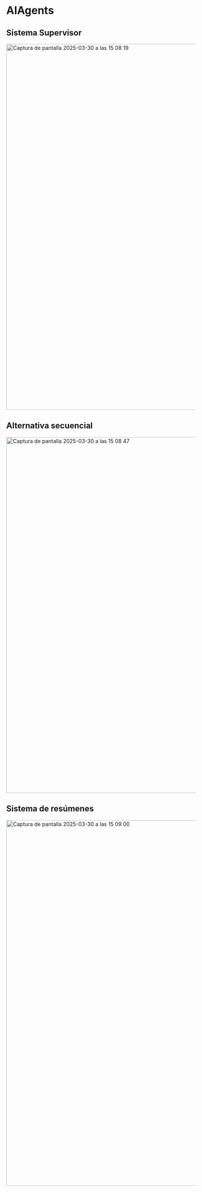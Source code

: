 # AIAgents

## Sistema Supervisor

<img width="973" alt="Captura de pantalla 2025-03-30 a las 15 08 19" src="https://github.com/user-attachments/assets/df8a0238-0aae-4fcf-be23-64500635bf3e" />

## Alternativa secuencial

<img width="946" alt="Captura de pantalla 2025-03-30 a las 15 08 47" src="https://github.com/user-attachments/assets/c6833036-ea61-4802-943f-57183484ea41" />

## Sistema de resúmenes

<img width="972" alt="Captura de pantalla 2025-03-30 a las 15 09 00" src="https://github.com/user-attachments/assets/e98e0bd6-9589-4da3-b1e4-c9be4185ff1a" />
